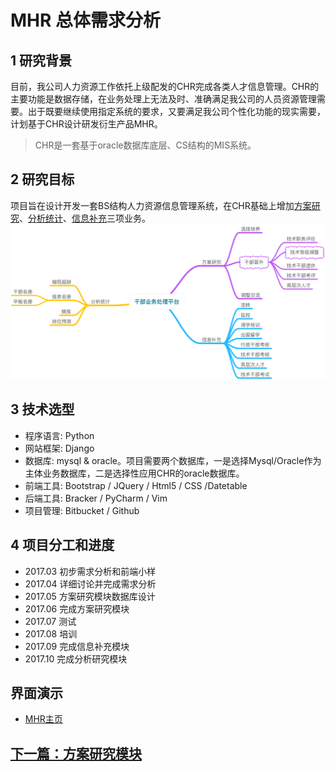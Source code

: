 # MHR 总体需求分析


## 1 研究背景
目前，我公司人力资源工作依托上级配发的CHR完成各类人才信息管理。CHR的主要功能是数据存储，在业务处理上无法及时、准确满足我公司的人员资源管理需要。出于既要继续使用指定系统的要求，又要满足我公司个性化功能的现实需要，计划基于CHR设计研发衍生产品MHR。

> CHR是一套基于oracle数据库底层、CS结构的MIS系统。

## 2 研究目标
项目旨在设计开发一套BS结构人力资源信息管理系统，在CHR基础上增加[方案研究](proposal_requirement.md)、[分析统计](statistics_requirement.md)、[信息补充](supplementaryinfo_requirement.md)三项业务。
![img](img/综合业务平台.png)

## 3 技术选型
- 程序语言: Python
- 网站框架: Django
- 数据库: mysql & oracle。项目需要两个数据库，一是选择Mysql/Oracle作为主体业务数据库，二是选择性应用CHR的oracle数据库。
- 前端工具: Bootstrap / JQuery / Html5 / CSS /Datetable
- 后端工具: Bracker / PyCharm / Vim 
- 项目管理: Bitbucket / Github 

## 4 项目分工和进度
- 2017.03 初步需求分析和前端小样
- 2017.04 详细讨论并完成需求分析
- 2017.05 方案研究模块数据库设计
- 2017.06 完成方案研究模块
- 2017.07 测试
- 2017.08 培训
- 2017.09 完成信息补充模块
- 2017.10 完成分析研究模块

## 界面演示
* [MHR主页](http://123.207.161.77)



## [下一篇：方案研究模块](proposal_requirement.md)
